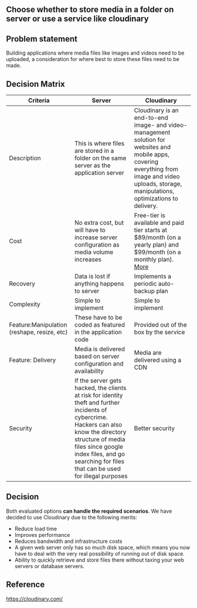 ## Choose whether to store media in a folder on server or use a service like cloudinary

## Problem statement
Building applications where media files like images and videos need to be uploaded, a consideration for where best to store these files need to be made.

## Decision Matrix
|Criteria|Server|Cloudinary|
|---|---|---|
|Description|This is where files are stored in a folder on the same server as the application server|Cloudinary is an end-to-end image- and video-management solution for websites and mobile apps, covering everything from image and video uploads, storage, manipulations, optimizations to delivery.|
|Cost|No extra cost, but will have to increase server configuration as media volume increases|Free-tier is available and paid tier starts at $89/month (on a yearly plan) and $99/month (on a monthly plan). [More](https://cloudinary.com/pricing)|
|Recovery|Data is lost if anything happens to server|Implements a periodic auto-backup plan|
|Complexity|Simple to implement|Simple to implement|
|Feature:Manipulation (reshape, resize, etc)|These have to be coded as featured in the application code|Provided out of the box by the service|
|Feature: Delivery|Media is delivered based on server configuration and availability|Media are delivered using a CDN|
|Security|If the server gets hacked, the clients at risk for identity theft and further incidents of cybercrime. Hackers can also know the directory structure of media files since google index files, and go searching for files that can be used for illegal purposes|Better security|

## Decision

Both evaluated options __can handle the required scenarios__. We have decided to use Cloudinary due to the following merits:
* Reduce load time
* Improves performance
* Reduces bandwidth and infrastructure costs
* A given web server only has so much disk space, which means you now have to deal with the very real possibility of running out of disk space.
* Ability to quickly retrieve and store files there without taxing your web servers or database servers.

## Reference
https://cloudinary.com/
